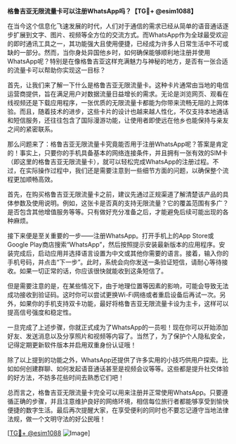 **格鲁吉亚无限流量卡可以注册WhatsApp吗？【TG💪+ @esim1088】**

在当今这个信息化飞速发展的时代，人们对于通信的需求已经从简单的语音通话逐步扩展到文字、图片、视频等全方位的交流方式。而WhatsApp作为全球最受欢迎的即时通讯工具之一，其功能强大且使用便捷，已经成为许多人日常生活中不可或缺的一部分。然而，当你身处异国他乡时，如何确保能够顺利地注册并使用WhatsApp呢？特别是在像格鲁吉亚这样充满魅力与神秘的地方，是否有一张合适的流量卡可以帮助你实现这一目标？

首先，让我们来了解一下什么是格鲁吉亚无限流量卡。这种卡片通常由当地的电信运营商提供，旨在满足用户对数据流量日益增长的需求。无论是浏览网页、观看在线视频还是下载应用程序，一张优质的无限流量卡都能为你带来流畅无阻的上网体验。而且，随着技术的进步，这些卡片的设计也越来越人性化，不仅支持本地通话和短信服务，还往往包含了国际漫游功能，让使用者即使远在他乡也能保持与亲友之间的紧密联系。

那么问题来了：格鲁吉亚无限流量卡究竟能否用于注册WhatsApp呢？答案是肯定的！事实上，只要你的手机具备基本的网络连接条件，并且拥有一张有效的SIM卡（即这里的格鲁吉亚无限流量卡），就可以轻松完成WhatsApp的注册过程。不过，在实际操作过程中，我们还是需要注意到一些细节方面的问题，以确保整个流程更加顺畅高效。

首先，在购买格鲁吉亚无限流量卡之前，建议先通过正规渠道了解清楚该产品的具体参数及使用说明。例如，这张卡是否真的支持无限流量？它的覆盖范围有多广？是否包含其他增值服务等等。只有做好充分准备之后，才能避免后续可能出现的各种麻烦。

接下来便是至关重要的一步——注册WhatsApp。打开手机上的App Store或Google Play商店搜索“WhatsApp”，然后按照提示安装最新版本的应用程序。安装完成后，启动应用并选择语言设置为中文或其他你需要的语言。接着，输入你的手机号码，并点击“下一步”。此时，系统会向你发送一条验证短信，请耐心等待接收。如果一切正常的话，你应该很快就能收到这条短信了。

但是需要注意的是，在某些情况下，由于地理位置等因素的影响，可能会导致无法成功接收到验证码。这时你可以尝试更换Wi-Fi网络或者重启设备后再试一次。另外，如果你的手机支持双卡功能，最好将格鲁吉亚无限流量卡设为主卡，这样可以提高信号强度和稳定性。

一旦完成了上述步骤，你就正式成为了WhatsApp的一员啦！现在你可以开始添加好友、发送消息以及分享照片和视频等内容了。当然了，为了保护个人隐私安全，记得定期更新软件版本并启用双重身份认证哦！

除了以上提到的功能之外，WhatsApp还提供了许多实用的小技巧供用户探索。比如如何创建群聊、如何发起语音通话甚至是视频会议等等。这些都是提升社交体验的好方法，不妨多花些时间去熟悉它们吧！

总而言之，格鲁吉亚无限流量卡完全可以用来注册并正常使用WhatsApp。只要遵循正确的步骤，并且注意维护良好的网络环境，相信每位旅行者都能够享受到愉快便捷的数字生活。最后再次提醒大家，在享受便利的同时也不要忘记遵守当地法律法规，做一个文明守法的好公民哦！

[[TG💪+ @esim1088](https://t.me/s/esim1088) ![Image](https://i.postimg.cc/4NQfJmqS/Snipaste-2025-05-13-00-14-12.png)]